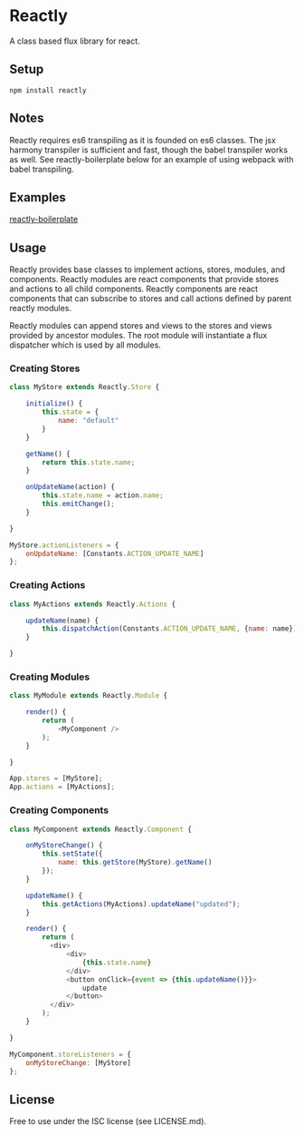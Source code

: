 # Reactly
A class based flux library for react.

## Setup
`npm install reactly`

## Notes
Reactly requires es6 transpiling as it is founded on es6 classes. The jsx harmony transpiler is sufficient and fast, though the babel transpiler works as well. See reactly-boilerplate below for an example of using webpack with babel transpiling.

## Examples
[reactly-boilerplate](https://github.com/dangw/reactly/tree/master/examples/reactly-boilerplate)

## Usage
Reactly provides base classes to implement actions, stores, modules, and components. Reactly modules are react components that provide stores and actions to all child components. Reactly components are react components that can subscribe to stores and call actions defined by parent reactly modules.

Reactly modules can append stores and views to the stores and views provided by ancestor modules. The root module will instantiate a flux dispatcher which is used by all modules.

### Creating Stores
```javascript
class MyStore extends Reactly.Store {

    initialize() {
        this.state = {
            name: "default"
        }
    }

    getName() {
        return this.state.name;
    }

    onUpdateName(action) {
        this.state.name = action.name;
        this.emitChange();
    }

}

MyStore.actionListeners = {
    onUpdateName: [Constants.ACTION_UPDATE_NAME]
};
```

### Creating Actions
```javascript
class MyActions extends Reactly.Actions {

    updateName(name) {
        this.dispatchAction(Constants.ACTION_UPDATE_NAME, {name: name});
    }

}
```

### Creating Modules
```javascript
class MyModule extends Reactly.Module {

    render() {
        return (
            <MyComponent />
        );
    }

}

App.stores = [MyStore];
App.actions = [MyActions];
```

### Creating Components
```javascript
class MyComponent extends Reactly.Component {

    onMyStoreChange() {
        this.setState({
            name: this.getStore(MyStore).getName()
        });
    }

    updateName() {
        this.getActions(MyActions).updateName("updated");
    }

    render() {
        return (
          <div>
              <div>
                  {this.state.name}
              </div>
              <button onClick={event => {this.updateName()}}>
                  update
              </button>
          </div>
        );
    }

}

MyComponent.storeListeners = {
    onMyStoreChange: [MyStore]
};
```

## License
Free to use under the ISC license (see LICENSE.md).
